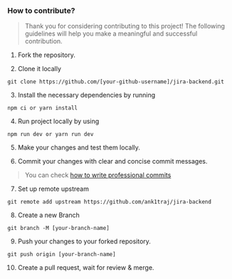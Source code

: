 ### How to contribute?

> Thank you for considering contributing to this project! The following guidelines will help you make a meaningful and successful contribution.

1. Fork the repository.

2. Clone it locally

```
git clone https://github.com/[your-github-username]/jira-backend.git
```

3. Install the necessary dependencies by running

```
npm ci or yarn install
```

4. Run project locally by using

```
npm run dev or yarn run dev
```

5. Make your changes and test them locally.
   
7. Commit your changes with clear and concise commit messages.

> You can check [how to write professional commits](https://gitopener.vercel.app/guides/general-terminology/How-to-write-professional-commits)

7. Set up remote upstream

```
git remote add upstream https://github.com/ank1traj/jira-backend
```

8. Create a new Branch

```
git branch -M [your-branch-name]
```

9. Push your changes to your forked repository.

```
git push origin [your-branch-name]
```

10. Create a pull request, wait for review & merge.

